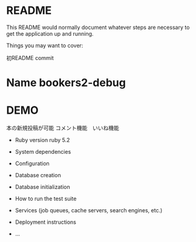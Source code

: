 # README

This README would normally document whatever steps are necessary to get the
application up and running.

Things you may want to cover:

初README commit

# Name bookers2-debug

# DEMO
本の新規投稿が可能
コメント機能　いいね機能

* Ruby version
ruby 5.2
* System dependencies

* Configuration

* Database creation

* Database initialization

* How to run the test suite

* Services (job queues, cache servers, search engines, etc.)

* Deployment instructions

* ...

